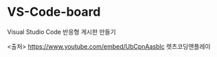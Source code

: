 # VS-Code-board
Visual Studio Code 반응형 게시판 만들기

<출처>
https://www.youtube.com/embed/UbCpnAasblc
렛츠코딩앤플레이
